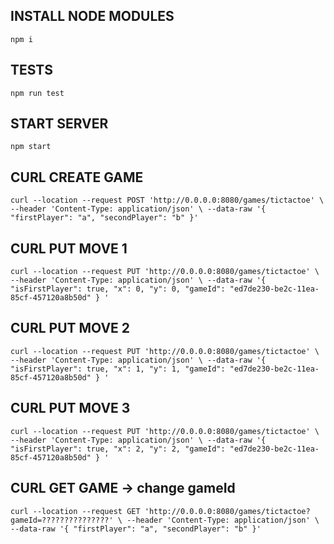 ## INSTALL NODE MODULES
`npm i`

## TESTS
`npm run test`

## START SERVER
`npm start`

## CURL CREATE GAME
`curl --location --request POST 'http://0.0.0.0:8080/games/tictactoe' \
--header 'Content-Type: application/json' \
--data-raw '{
    "firstPlayer": "a",
    "secondPlayer": "b"
}'`


## CURL PUT MOVE 1
`curl --location --request PUT 'http://0.0.0.0:8080/games/tictactoe' \
--header 'Content-Type: application/json' \
--data-raw '{
    "isFirstPlayer": true,
    "x": 0,
    "y": 0,
    "gameId": "ed7de230-be2c-11ea-85cf-457120a8b50d"
}
'`
## CURL PUT MOVE 2
`curl --location --request PUT 'http://0.0.0.0:8080/games/tictactoe' \
--header 'Content-Type: application/json' \
--data-raw '{
    "isFirstPlayer": true,
    "x": 1,
    "y": 1,
    "gameId": "ed7de230-be2c-11ea-85cf-457120a8b50d"
}
'`
## CURL PUT MOVE 3
`curl --location --request PUT 'http://0.0.0.0:8080/games/tictactoe' \
--header 'Content-Type: application/json' \
--data-raw '{
    "isFirstPlayer": true,
    "x": 2,
    "y": 2,
    "gameId": "ed7de230-be2c-11ea-85cf-457120a8b50d"
}
'`

## CURL GET GAME -> change gameId
`curl --location --request GET 'http://0.0.0.0:8080/games/tictactoe?gameId=???????????????' \
--header 'Content-Type: application/json' \
--data-raw '{
    "firstPlayer": "a",
    "secondPlayer": "b"
}'`